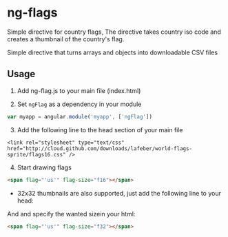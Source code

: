 ng-flags
========

Simple directive for country flags,
The directive takes country iso code and creates a thumbnail of the country's flag.

Simple directive that turns arrays and objects into downloadable CSV files


## Usage
1. Add ng-flag.js to your main file (index.html)

2. Set `ngFlag` as a dependency in your module
  ```javascript
  var myapp = angular.module('myapp', ['ngFlag'])
  ```

3. Add the following line to the head section of your main file
  ```code
  <link rel="stylesheet" type="text/css" href="http://cloud.github.com/downloads/lafeber/world-flags-sprite/flags16.css" />
  ```

4. Start drawing flags
  ```html
  <span flag="'us'" flag-size="f16"></span>
  ```

* 32x32 thumbnails are also supported, just add the following line to your head:
<link rel="stylesheet" type="text/css" href="http://cloud.github.com/downloads/lafeber/world-flags-sprite/flags32.css" />

And and specify the wanted sizein your html:
  ```html
  <span flag="'us'" flag-size="f32"></span>
  ```
